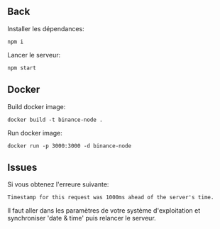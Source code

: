 ## Back

Installer les dépendances:
```
npm i
```

Lancer le serveur:
```
npm start
```

## Docker

Build docker image:
```
docker build -t binance-node .
```

Run docker image:
```
docker run -p 3000:3000 -d binance-node
```


## Issues

Si vous obtenez l'erreure suivante:
```
Timestamp for this request was 1000ms ahead of the server's time.
```
Il faut aller dans les paramètres de votre système d'exploitation et synchroniser 'date & time' puis relancer le serveur.